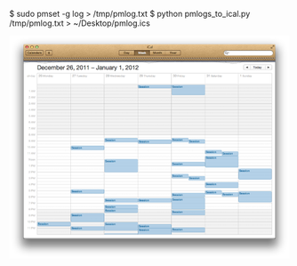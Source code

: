 $ sudo pmset -g log > /tmp/pmlog.txt
$ python pmlogs_to_ical.py /tmp/pmlog.txt > ~/Desktop/pmlog.ics

![Screenshot](https://github.com/nst/pmlogs_to_ical/raw/master/art/screenshot.png "Screenshot")

